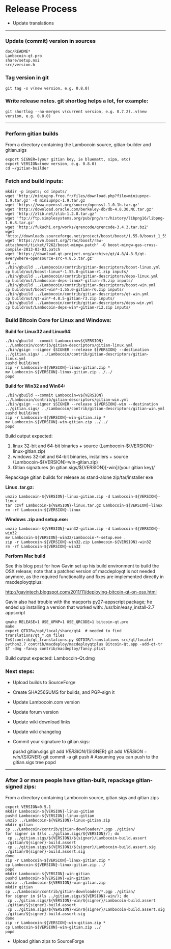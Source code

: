 Release Process
===============

* Update translations

* * *

### Update (commit) version in sources

	doc/README*
	Lambocoin-qt.pro
	share/setup.nsi
	src/version.h

### Tag version in git

	git tag -s v(new version, e.g. 0.8.0)

### Write release notes. git shortlog helps a lot, for example:

	git shortlog --no-merges v(current version, e.g. 0.7.2)..v(new version, e.g. 0.8.0)

* * *

### Perform gitian builds

From a directory containing the Lambocoin source, gitian-builder and gitian.sigs

	export SIGNER=(your gitian key, ie bluematt, sipa, etc)
	export VERSION=(new version, e.g. 0.8.0)
	cd ~/gitian-builder

### Fetch and build inputs:
	mkdir -p inputs; cd inputs/
	wget 'http://miniupnp.free.fr/files/download.php?file=miniupnpc-1.9.tar.gz' -O miniupnpc-1.9.tar.gz
	wget 'https://www.openssl.org/source/openssl-1.0.1h.tar.gz'
	wget 'http://download.oracle.com/berkeley-db/db-4.8.30.NC.tar.gz'
	wget 'http://zlib.net/zlib-1.2.8.tar.gz'
	wget 'ftp://ftp.simplesystems.org/pub/png/src/history/libpng16/libpng-1.6.8.tar.gz'
	wget 'http://fukuchi.org/works/qrencode/qrencode-3.4.3.tar.bz2'
	wget 'http://downloads.sourceforge.net/project/boost/boost/1.55.0/boost_1_55_0.tar.bz2'
	wget 'https://svn.boost.org/trac/boost/raw-attachment/ticket/7262/boost-mingw.patch' -O boost-mingw-gas-cross-compile-2013-03-03.patch
	wget 'https://download.qt-project.org/archive/qt/4.8/4.8.5/qt-everywhere-opensource-src-4.8.5.tar.gz'
	cd ..
	./bin/gbuild ../Lambocoin/contrib/gitian-descriptors/boost-linux.yml
	cp build/out/boost-linux*-1.55.0-gitian-r1.zip inputs/
	./bin/gbuild ../Lambocoin/contrib/gitian-descriptors/deps-linux.yml
	cp build/out/Lambocoin-deps-linux*-gitian-r5.zip inputs/
	./bin/gbuild ../Lambocoin/contrib/gitian-descriptors/boost-win.yml
	cp build/out/boost-win*-1.55.0-gitian-r6.zip inputs/
	./bin/gbuild ../Lambocoin/contrib/gitian-descriptors/qt-win.yml
	cp build/out/qt-win*-4.8.5-gitian-r3.zip inputs/
	./bin/gbuild ../Lambocoin/contrib/gitian-descriptors/deps-win.yml
	cp build/out/Lambocoin-deps-win*-gitian-r12.zip inputs/

### Build Bitcoin Core for Linux and Windows:
**Build for Linux32 and Linux64:**

    ./bin/gbuild --commit Lambocoin=v${VERSION} ../Lambocoin/contrib/gitian-descriptors/gitian-linux.yml
	./bin/gsign --signer $SIGNER --release ${VERSION} --destination ../gitian.sigs/ ../Lambocoin/contrib/gitian-descriptors/gitian-linux.yml
	pushd build/out
	zip -r Lambocoin-${VERSION}-linux-gitian.zip *
	mv Lambocoin-${VERSION}-linux-gitian.zip ../../
	popd

**Build for Win32 and Win64:**

	./bin/gbuild --commit Lambocoin=v${VERSION} ../Lambocoin/contrib/gitian-descriptors/gitian-win.yml
	./bin/gsign --signer $SIGNER --release ${VERSION}-win --destination ../gitian.sigs/ ../Lambocoin/contrib/gitian-descriptors/gitian-win.yml
	pushd build/out
	zip -r Lambocoin-${VERSION}-win-gitian.zip *
	mv Lambocoin-${VERSION}-win-gitian.zip ../../
	popd
Build output expected:

1. linux 32-bit and 64-bit binaries + source (Lambocoin-${VERSION}-linux-gitian.zip)
2. windows 32-bit and 64-bit binaries, installers + source (Lambocoin-${VERSION}-win-gitian.zip)
3. Gitian signatures (in gitian.sigs/${VERSION}[-win]/(your gitian key)/

Repackage gitian builds for release as stand-alone zip/tar/installer exe

**Linux .tar.gz:**

	unzip Lambocoin-${VERSION}-linux-gitian.zip -d Lambocoin-${VERSION}-linux
	tar czvf Lambocoin-${VERSION}-linux.tar.gz Lambocoin-${VERSION}-linux
	rm -rf Lambocoin-${VERSION}-linux

**Windows .zip and setup.exe:**

	unzip Lambocoin-${VERSION}-win32-gitian.zip -d Lambocoin-${VERSION}-win32
	mv Lambocoin-${VERSION}-win32/Lambocoin-*-setup.exe .
	zip -r Lambocoin-${VERSION}-win32.zip Lambocoin-${VERSION}-win32
	rm -rf Lambocoin-${VERSION}-win32

**Perform Mac build**

See this blog post for how Gavin set up his build environment to build the OSX
release; note that a patched version of macdeployqt is not needed anymore, as
the required functionality and fixes are implemented directly in macdeployqtplus:

http://gavintech.blogspot.com/2011/11/deploying-bitcoin-qt-on-osx.html

Gavin also had trouble with the macports py27-appscript package; he
ended up installing a version that worked with: /usr/bin/easy_install-2.7 appscript

	qmake RELEASE=1 USE_UPNP=1 USE_QRCODE=1 bitcoin-qt.pro
	make
	export QTDIR=/opt/local/share/qt4  # needed to find translations/qt_*.qm files
	T=$(contrib/qt_translations.py $QTDIR/translations src/qt/locale)
	python2.7 contrib/macdeploy/macdeployqtplus Bitcoin-Qt.app -add-qt-tr $T -dmg -fancy contrib/macdeploy/fancy.plist

Build output expected: Lambocoin-Qt.dmg

### Next steps:

* Upload builds to SourceForge

* Create SHA256SUMS for builds, and PGP-sign it

* Update Lambocoin.com version

* Update forum version

* Update wiki download links

* Update wiki changelog

* Commit your signature to gitian.sigs:

    pushd gitian.sigs
	git add ${VERSION}/${SIGNER}
	git add ${VERSION}-win/${SIGNER}
	git commit -a
	git push  # Assuming you can push to the gitian.sigs tree
	popd

* * *

### After 3 or more people have gitian-built, repackage gitian-signed zips:
From a directory containing Lambocoin source, gitian.sigs and gitian zips

	export VERSION=0.5.1
	mkdir Lambocoin-${VERSION}-linux-gitian
	pushd Lambocoin-${VERSION}-linux-gitian
	unzip ../Lambocoin-${VERSION}-linux-gitian.zip
	mkdir gitian
	cp ../Lambocoin/contrib/gitian-downloader/*.pgp ./gitian/
	for signer in $(ls ../gitian.sigs/${VERSION}/); do
     cp ../gitian.sigs/${VERSION}/${signer}/Lambocoin-build.assert ./gitian/${signer}-build.assert
     cp ../gitian.sigs/${VERSION}/${signer}/Lambocoin-build.assert.sig ./gitian/${signer}-build.assert.sig
	done
	zip -r Lambocoin-${VERSION}-linux-gitian.zip *
	cp Lambocoin-${VERSION}-linux-gitian.zip ../
	popd
	mkdir Lambocoin-${VERSION}-win-gitian
	pushd Lambocoin-${VERSION}-win-gitian
	unzip ../Lambocoin-${VERSION}-win-gitian.zip
	mkdir gitian
	cp ../Lambocoin/contrib/gitian-downloader/*.pgp ./gitian/
	for signer in $(ls ../gitian.sigs/${VERSION}-win/); do
     cp ../gitian.sigs/${VERSION}-win/${signer}/Lambocoin-build.assert ./gitian/${signer}-build.assert
     cp ../gitian.sigs/${VERSION}-win/${signer}/Lambocoin-build.assert.sig ./gitian/${signer}-build.assert.sig
	done
	zip -r Lambocoin-${VERSION}-win-gitian.zip *
	cp Lambocoin-${VERSION}-win-gitian.zip ../
	popd

* Upload gitian zips to SourceForge
